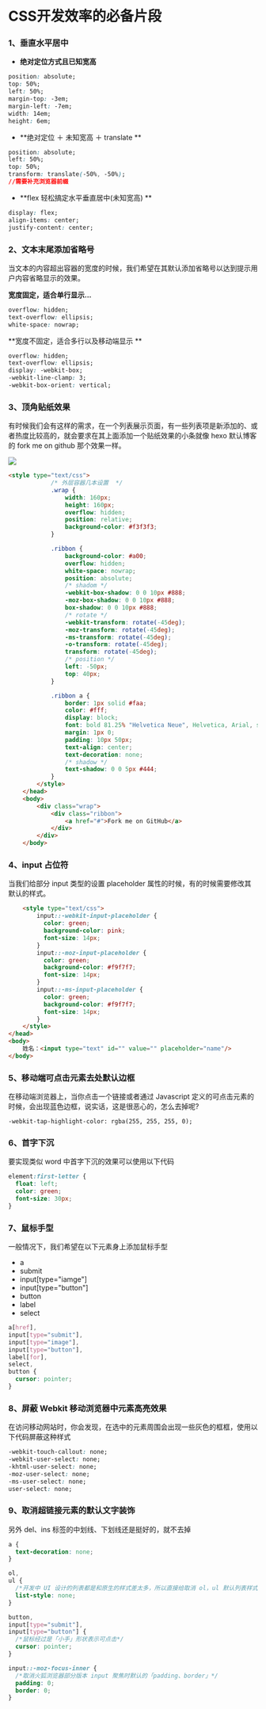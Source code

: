 # CSS开发效率的必备片段

### 1、垂直水平居中

- **绝对定位方式且已知宽高**

```css
position: absolute;
top: 50%;
left: 50%;
margin-top: -3em;
margin-left: -7em;
width: 14em;
height: 6em;
```

- **绝对定位 ＋ 未知宽高 ＋ translate **

```css
position: absolute;
left: 50%;
top: 50%;
transform: translate(-50%, -50%);
//需要补充浏览器前缀
```

- **flex 轻松搞定水平垂直居中(未知宽高) **

```css
display: flex;
align-items: center;
justify-content: center;
```



### 2、文本末尾添加省略号

当文本的内容超出容器的宽度的时候，我们希望在其默认添加省略号以达到提示用户内容省略显示的效果。 

**宽度固定，适合单行显示...**

 ```css
overflow: hidden;
text-overflow: ellipsis;
white-space: nowrap;
 ```

**宽度不固定，适合多行以及移动端显示 **

```css
overflow: hidden;
text-overflow: ellipsis;
display: -webkit-box;
-webkit-line-clamp: 3;
-webkit-box-orient: vertical;
```



### **3、顶角贴纸效果** 

有时候我们会有这样的需求，在一个列表展示页面，有一些列表项是新添加的、或者热度比较高的，就会要求在其上面添加一个贴纸效果的小条就像 hexo 默认博客的 fork me on github 那个效果一样。

![](http://qn.huat.xyz/content/20200329211220.png)

```html
<style type="text/css">
			/* 外层容器几本设置  */
			.wrap {
				width: 160px;
				height: 160px;
				overflow: hidden;
				position: relative;
				background-color: #f3f3f3;
			}

			.ribbon {
				background-color: #a00;
				overflow: hidden;
				white-space: nowrap;
				position: absolute;
				/* shadom */
				-webkit-box-shadow: 0 0 10px #888;
				-moz-box-shadow: 0 0 10px #888;
				box-shadow: 0 0 10px #888;
				/* rotate */
				-webkit-transform: rotate(-45deg);
				-moz-transform: rotate(-45deg);
				-ms-transform: rotate(-45deg);
				-o-transform: rotate(-45deg);
				transform: rotate(-45deg);
				/* position */
				left: -50px;
				top: 40px;
			}

			.ribbon a {
				border: 1px solid #faa;
				color: #fff;
				display: block;
				font: bold 81.25% "Helvetica Neue", Helvetica, Arial, sans-serif;
				margin: 1px 0;
				padding: 10px 50px;
				text-align: center;
				text-decoration: none;
				/* shadow */
				text-shadow: 0 0 5px #444;
			}
		</style>
	</head>
	<body>
		<div class="wrap">
			<div class="ribbon">
				<a href="#">Fork me on GitHub</a>
			</div>
		</div>
	</body>
```



### **4、input 占位符** 

当我们给部分 input 类型的设置 placeholder 属性的时候，有的时候需要修改其默认的样式。

```html
	<style type="text/css">	
		input::-webkit-input-placeholder {
		  color: green;
		  background-color: pink;
		  font-size: 14px;
		}
		input::-moz-input-placeholder {
		  color: green;
		  background-color: #f9f7f7;
		  font-size: 14px;
		}
		input::-ms-input-placeholder {
		  color: green;
		  background-color: #f9f7f7;
		  font-size: 14px;
		}
	</style>
</head>
<body>
	姓名：<input type="text" id="" value="" placeholder="name"/>
</body>
```

### **5、移动端可点击元素去处默认边框** 

在移动端浏览器上，当你点击一个链接或者通过 Javascript 定义的可点击元素的时候，会出现蓝色边框，说实话，这是很恶心的，怎么去掉呢?

` -webkit-tap-highlight-color: rgba(255, 255, 255, 0); `

### **6、首字下沉** 

要实现类似 word 中首字下沉的效果可以使用以下代码

```css
element:first-letter {
  float: left;
  color: green;
  font-size: 30px;
}
```

### **7、鼠标手型**

一般情况下，我们希望在以下元素身上添加鼠标手型

- a
- submit
- input[type="iamge"]
- input[type="button"]
- button
- label
- select

```css
a[href],
input[type="submit"],
input[type="image"],
input[type="button"],
label[for],
select,
button {
  cursor: pointer;
}

```

### **8、屏蔽 Webkit 移动浏览器中元素高亮效果** 

在访问移动网站时，你会发现，在选中的元素周围会出现一些灰色的框框，使用以下代码屏蔽这种样式

```css
-webkit-touch-callout: none;
-webkit-user-select: none;
-khtml-user-select: none;
-moz-user-select: none;
-ms-user-select: none;
user-select: none;

```

### 9、**取消超链接元素的默认文字装饰** 

另外 del、ins 标签的中划线、下划线还是挺好的，就不去掉

```css
a {
  text-decoration: none;
}

ol,
ul {
  /*开发中 UI 设计的列表都是和原生的样式差太多，所以直接给取消 ol，ul 默认列表样式*/
  list-style: none;
}

button,
input[type="submit"],
input[type="button"] {
  /*鼠标经过是「小手」形状表示可点击*/
  cursor: pointer;
}

input::-moz-focus-inner {
  /*取消火狐浏览器部分版本 input 聚焦时默认的「padding、border」*/
  padding: 0;
  border: 0;
}

```

